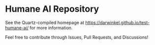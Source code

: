 # Humane AI Repository

See the Quartz-compiled homepage at https://darwinkel.github.io/test-humane-ai/ for more information.

Feel free to contribute through Issues, Pull Requests, and Discussions!

